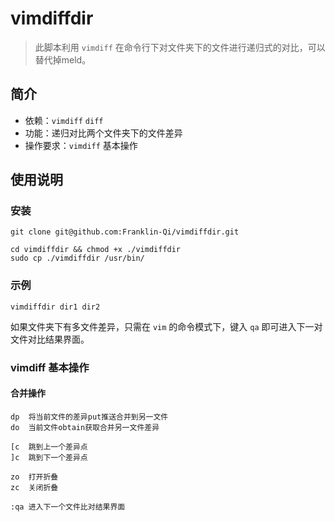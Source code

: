 # vimdiffdir

> 此脚本利用 `vimdiff` 在命令行下对文件夹下的文件进行递归式的对比，可以替代掉meld。

## 简介

* 依赖：`vimdiff` `diff`
* 功能：递归对比两个文件夹下的文件差异
* 操作要求：`vimdiff` 基本操作

## 使用说明

### 安装
```shell
git clone git@github.com:Franklin-Qi/vimdiffdir.git 

cd vimdiffdir && chmod +x ./vimdiffdir
sudo cp ./vimdiffdir /usr/bin/
```

### 示例

```shell
vimdiffdir dir1 dir2
```

如果文件夹下有多文件差异，只需在 `vim` 的命令模式下，键入 `qa` 即可进入下一对文件对比结果界面。


### vimdiff 基本操作

#### 合并操作

```
dp  将当前文件的差异put推送合并到另一文件
do  当前文件obtain获取合并另一文件差异

[c  跳到上一个差异点
]c  跳到下一个差异点

zo  打开折叠
zc  关闭折叠

:qa 进入下一个文件比对结果界面

```


